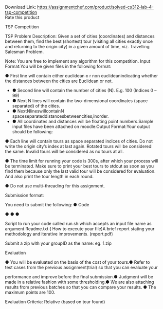 Download Link: https://assignmentchef.com/product/solved-cs312-lab-4-tsp-competition
<br>
<span class="kksr-muted">Rate this product</span>

TSP Competition

TSP Problem Description: ​Given a set of cities (coordinates) and distances between them, find the best (shortest) tour (visiting all cities exactly once and returning to the origin city) in a given amount of time, viz. ​Travelling Salesman Problem​.

Note: ​You are free to implement any algorithm for this competition. Input Format:You will be given files in the following format:

● ​First line will contain either ​​euclidean ​o​ r ​non euclidean​ indicating whether the distances between the cities are Euclidean or not.

<ul>

 <li>●​  ​Second line will contain the number of cities (​​N​​). E.g. 100 (Indices 0 – 99)</li>

 <li>●​  ​Next ​​N​​ lines will contain the two-dimensional coordinates (space separated) of the cities.</li>

 <li>●​  ​Next​​N​​lineswillcontain​​N​​spaceseparateddistancesbetweencities,inorder.</li>

 <li>●​  ​All coordinates and distances will be floating point numbers.Sample input files have been attached on moodle.​Output Format:Your output should be following:</li>

</ul>

● ​Each line will contain tours as space separated indices of cities. Do not write the origin city’s index at last again. Rotated tours will be considered the same. Invalid tours will be considered as no tours at all.

● ​The ​time limit ​for running your code is 300s​, after which your process will be terminated. Make sure to print your best tours to stdout as soon as you find them because only the last valid tour will be considered for evaluation. And also print the tour length in each round.

●​ ​Do not use multi-threading​ for this assignment.

Submission format:

You need to submit the following: ● ​Code

● ● ●

​Script to run your code called run.sh which accepts an input file name as argument Readme.txt ( How to execute your file)A brief report stating your methodology and iterative improvements. (​​report.pdf​​)

Submit a zip with your groupID as the name: eg. 1.zip

Evaluation

​● You will be evaluated on the basis of the cost of your tours.​● Refer to test cases from the previous assignment(trial) so that you can evaluate your

performance and improve before the final submission.​● ​Judgment will be made in a relative fashion with some thresholding.​● We are also attaching results from previous batches so that you can compare your results. ​● The maximum points are 100.

​Evaluation Criteria: ​Relative (based on tour found)